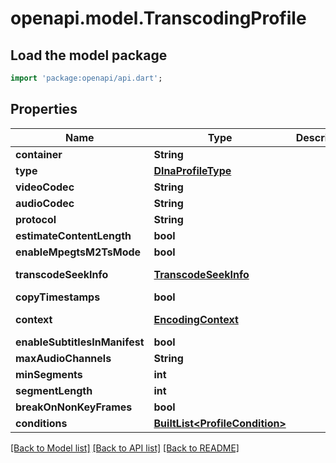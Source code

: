 # openapi.model.TranscodingProfile

## Load the model package
```dart
import 'package:openapi/api.dart';
```

## Properties
Name | Type | Description | Notes
------------ | ------------- | ------------- | -------------
**container** | **String** |  | [optional] 
**type** | [**DlnaProfileType**](DlnaProfileType.md) |  | [optional] 
**videoCodec** | **String** |  | [optional] 
**audioCodec** | **String** |  | [optional] 
**protocol** | **String** |  | [optional] 
**estimateContentLength** | **bool** |  | [optional] [default to false]
**enableMpegtsM2TsMode** | **bool** |  | [optional] [default to false]
**transcodeSeekInfo** | [**TranscodeSeekInfo**](TranscodeSeekInfo.md) |  | [optional] [default to TranscodeSeekInfo.auto]
**copyTimestamps** | **bool** |  | [optional] [default to false]
**context** | [**EncodingContext**](EncodingContext.md) |  | [optional] [default to EncodingContext.streaming]
**enableSubtitlesInManifest** | **bool** |  | [optional] [default to false]
**maxAudioChannels** | **String** |  | [optional] 
**minSegments** | **int** |  | [optional] [default to 0]
**segmentLength** | **int** |  | [optional] [default to 0]
**breakOnNonKeyFrames** | **bool** |  | [optional] [default to false]
**conditions** | [**BuiltList&lt;ProfileCondition&gt;**](ProfileCondition.md) |  | [optional] 

[[Back to Model list]](../README.md#documentation-for-models) [[Back to API list]](../README.md#documentation-for-api-endpoints) [[Back to README]](../README.md)


